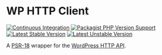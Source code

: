 # WP HTTP Client
[![Continuous Integration](https://img.shields.io/github/actions/workflow/status/wp-oop/http-client/continuous-integration.yml?logo=github&logoColor=FFFFFF)](https://github.com/wp-oop/http-client/actions/workflows/continuous-integration.yml)
[![Packagist PHP Version Support](https://img.shields.io/packagist/php-v/wp-oop/http-client)][packagist]
[![Latest Stable Version](https://poser.pugx.org/wp-oop/http-client/v)][packagist]
[![Latest Unstable Version](https://poser.pugx.org/wp-oop/http-client/v/unstable)][packagist]

A [PSR-18][psr-18] wrapper for the [WordPress HTTP API][wp-http-api].

[packagist]: https://packagist.org/packages/wp-oop/http-client
[wp-http-api]: https://developer.wordpress.org/plugins/http-api/
[psr-18]: https://www.php-fig.org/psr/psr-18/
